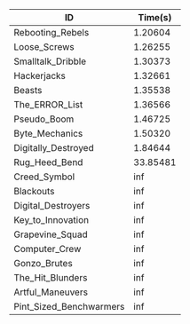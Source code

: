 |ID|Time(s)|
|-|-|
|Rebooting_Rebels|1.20604|
|Loose_Screws|1.26255|
|Smalltalk_Dribble|1.30373|
|Hackerjacks|1.32661|
|Beasts|1.35538|
|The_ERROR_List|1.36566|
|Pseudo_Boom|1.46725|
|Byte_Mechanics|1.50320|
|Digitally_Destroyed|1.84644|
|Rug_Heed_Bend|33.85481|
|Creed_Symbol|inf|
|Blackouts|inf|
|Digital_Destroyers|inf|
|Key_to_Innovation|inf|
|Grapevine_Squad|inf|
|Computer_Crew|inf|
|Gonzo_Brutes|inf|
|The_Hit_Blunders|inf|
|Artful_Maneuvers|inf|
|Pint_Sized_Benchwarmers|inf|
